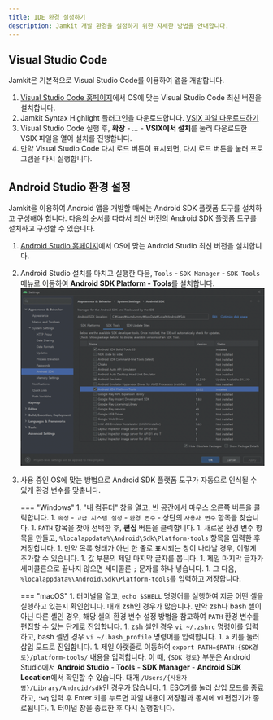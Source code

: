 ```yaml
---
title: IDE 환경 설정하기
description: Jamkit 개발 환경을 설정하기 위한 자세한 방법을 안내합니다.
---
```


## Visual Studio Code

Jamkit은 기본적으로 Visual Studio Code를 이용하여 앱을 개발합니다.

1. [Visual Studio Code 홈페이지](https://code.visualstudio.com/download)에서 OS에 맞는 Visual Studio Code 최신 버전을 설치합니다.
1. Jamkit Syntax Highlight 플러그인을 다운로드합니다.
   [VSIX 파일 다운로드하기](https://github.com/bookjam/jamkit-developer-guide/raw/gitbook/vscode-jamkit-0.2.1.vsix)
1. Visual Studio Code 실행 후, **확장** - *...* - **VSIX에서 설치**를 눌러 다운로드한 VSIX 파일을 열어 설치를 진행합니다.
1. 만약 Visual Studio Code 다시 로드 버튼이 표시되면, 다시 로드 버튼을 눌러 프로그램을 다시 실행합니다.

## Android Studio 환경 설정

Jamkit을 이용하여 Android 앱을 개발할 때에는 Android SDK 플랫폼 도구를 설치하고 구성해야 합니다. 다음의 순서를 따라서 최신 버전의 Android SDK 플랫폼 도구를 설치하고 구성할 수 있습니다.

1. [Android Studio 홈페이지](https://developer.android.com/studio?hl=ko)에서 OS에 맞는 Android Studio 최신 버전을 설치합니다.

1. Android Studio 설치를 마치고 실행한 다음, `Tools` - `SDK Manager` - `SDK Tools` 메뉴로 이동하여 **Android SDK Platform - Tools**를 설치합니다.
   ![](images/android-studio-sdk-platform-tools.png)

1. 사용 중인 OS에 맞는 방법으로 Android SDK 플랫폼 도구가 자동으로 인식될 수 있게 환경 변수를 맞춥니다.

    === "Windows"
        1. "내 컴퓨터" 창을 열고, 빈 공간에서 마우스 오른쪽 버튼을 클릭합니다.
        1. `속성` - `고급 시스템 설정` - `환경 변수` - 상단의 `사용자 변수` 항목을 찾습니다.
        1. `PATH` 항목을 찾아 선택한 후, **편집** 버튼을 클릭합니다.
        1. 새로운 환경 변수 항목을 만들고, `%localappdata%\Android\Sdk\Platform-tools` 항목을 입력한 후 저장합니다.
        1. 만약 목록 형태가 아닌 한 줄로 표시되는 창이 나타날 경우, 이렇게 추가할 수 있습니다.
          1. 값 부분의 제일 마지막 글자를 봅니다.
          1. 제일 마지막 글자가 세미콜론으로 끝나지 않으면 세미콜론 `;` 문자를 하나 넣습니다.
          1. 그 다음, `%localappdata%\Android\Sdk\Platform-tools`를 입력하고 저장합니다.

    === "macOS"
        1. 터미널을 열고, `echo $SHELL` 명령어를 실행하여 지금 어떤 셸을 실행하고 있는지 확인합니다. 대개 zsh인 경우가 많습니다. 만약 zsh나 bash 셸이 아닌 다른 셸인 경우, 해당 셸의 환경 변수 설정 방법을 참고하여 `PATH` 환경 변수를 편집할 수 있는 단계로 진입합니다.
        1. zsh 셸인 경우 `vi ~/.zshrc` 명령어를 입력하고, bash 셸인 경우 `vi ~/.bash_profile` 명령어를 입력합니다.
        1. `a` 키를 눌러 삽입 모드로 진입합니다.
        1. 제일 아랫줄로 이동하여 `export PATH=$PATH:{SDK경로}/platform-tools/` 내용을 입력합니다. 이 때, `{SDK 경로}` 부분은 Android Studio에서 **Android Studio** - **Tools** - **SDK Manager** - **Android SDK Location**에서 확인할 수 있습니다. 대개 `/Users/{사용자명}/Library/Android/sdk`인 경우가 많습니다.
        1. ESC키를 눌러 삽입 모드를 종료하고, `:wq` 입력 후 Enter 키를 누르면 파일 내용이 저장됨과 동시에 vi 편집기가 종료됩니다.
        1. 터미널 창을 종료한 후 다시 실행합니다.

<!-- To Do: adb로 안드로이드 디바이스와 연결이 잘 되는지까지 확인하는 내용 추가가 필요할 지 검토 필요 -->
